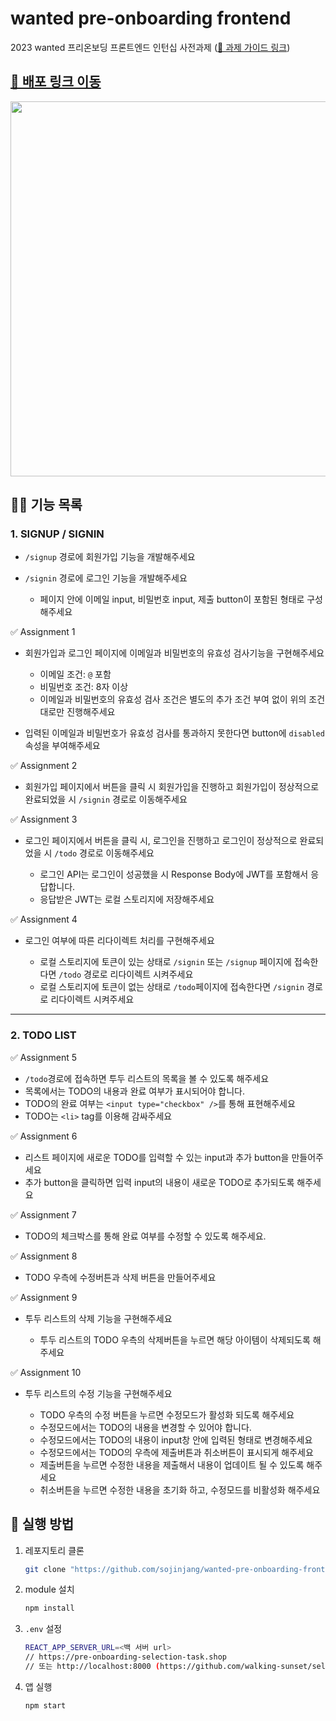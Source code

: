 # wanted pre-onboarding frontend
2023 wanted 프리온보딩 프론트엔드 인턴십 사전과제 ([🔗 과제 가이드 링크](https://github.com/walking-sunset/selection-task))

## [**🔗 배포 링크 이동**](https://sojinjang.github.io/wanted-pre-onboarding-frontend/)
<img src="https://user-images.githubusercontent.com/111125577/218963015-93531672-81a9-4e43-b7a1-51700f6bad43.gif" width="600" />

## 🤹‍♀️ 기능 목록
### 1. SIGNUP / SIGNIN

- `/signup` 경로에 회원가입 기능을 개발해주세요
- `/signin` 경로에 로그인 기능을 개발해주세요

  - 페이지 안에 이메일 input, 비밀번호 input, 제출 button이 포함된 형태로 구성해주세요
  
✅ Assignment 1

- 회원가입과 로그인 페이지에 이메일과 비밀번호의 유효성 검사기능을 구현해주세요

  - 이메일 조건: `@` 포함
  - 비밀번호 조건: 8자 이상
  - 이메일과 비밀번호의 유효성 검사 조건은 별도의 추가 조건 부여 없이 위의 조건대로만 진행해주세요
- 입력된 이메일과 비밀번호가 유효성 검사를 통과하지 못한다면 button에 `disabled` 속성을 부여해주세요

✅ Assignment 2

- 회원가입 페이지에서 버튼을 클릭 시 회원가입을 진행하고 회원가입이 정상적으로 완료되었을 시 `/signin` 경로로 이동해주세요

✅ Assignment 3

- 로그인 페이지에서 버튼을 클릭 시, 로그인을 진행하고 로그인이 정상적으로 완료되었을 시 `/todo` 경로로 이동해주세요

  - 로그인 API는 로그인이 성공했을 시 Response Body에 JWT를 포함해서 응답합니다.
  - 응답받은 JWT는 로컬 스토리지에 저장해주세요

✅ Assignment 4

- 로그인 여부에 따른 리다이렉트 처리를 구현해주세요

  - 로컬 스토리지에 토큰이 있는 상태로 `/signin` 또는 `/signup` 페이지에 접속한다면 `/todo` 경로로 리다이렉트 시켜주세요
  - 로컬 스토리지에 토큰이 없는 상태로 `/todo`페이지에 접속한다면 `/signin` 경로로 리다이렉트 시켜주세요

---

### 2. TODO LIST

✅ Assignment 5

- `/todo`경로에 접속하면 투두 리스트의 목록을 볼 수 있도록 해주세요
- 목록에서는 TODO의 내용과 완료 여부가 표시되어야 합니다.
- TODO의 완료 여부는 `<input type="checkbox" />`를 통해 표현해주세요
- TODO는 `<li>` tag를 이용해 감싸주세요

✅ Assignment 6

- 리스트 페이지에 새로운 TODO를 입력할 수 있는 input과 추가 button을 만들어주세요
- 추가 button을 클릭하면 입력 input의 내용이 새로운 TODO로 추가되도록 해주세요

✅ Assignment 7

- TODO의 체크박스를 통해 완료 여부를 수정할 수 있도록 해주세요.

✅ Assignment 8

- TODO 우측에 수정버튼과 삭제 버튼을 만들어주세요


✅ Assignment 9

- 투두 리스트의 삭제 기능을 구현해주세요

  - 투두 리스트의 TODO 우측의 삭제버튼을 누르면 해당 아이템이 삭제되도록 해주세요

✅ Assignment 10

- 투두 리스트의 수정 기능을 구현해주세요

  - TODO 우측의 수정 버튼을 누르면 수정모드가 활성화 되도록 해주세요
  - 수정모드에서는 TODO의 내용을 변경할 수 있어야 합니다.
  - 수정모드에서는 TODO의 내용이 input창 안에 입력된 형태로 변경해주세요
  - 수정모드에서는 TODO의 우측에 제출버튼과 취소버튼이 표시되게 해주세요
  - 제출버튼을 누르면 수정한 내용을 제출해서 내용이 업데이트 될 수 있도록 해주세요
  - 취소버튼을 누르면 수정한 내용을 초기화 하고, 수정모드를 비활성화 해주세요
  
  
## 🏃 실행 방법

1. 레포지토리 클론

   ```bash
   git clone "https://github.com/sojinjang/wanted-pre-onboarding-frontend"
   ```

2. module 설치

   ```bash
   npm install
   ```

4. `.env` 설정

    ```bash
    REACT_APP_SERVER_URL=<백 서버 url>
    // https://pre-onboarding-selection-task.shop
    // 또는 http://localhost:8000 (https://github.com/walking-sunset/selection-task 로컬 서버 구동 시) 
    ```
    
5. 앱 실행
   ```
   npm start
   ```
